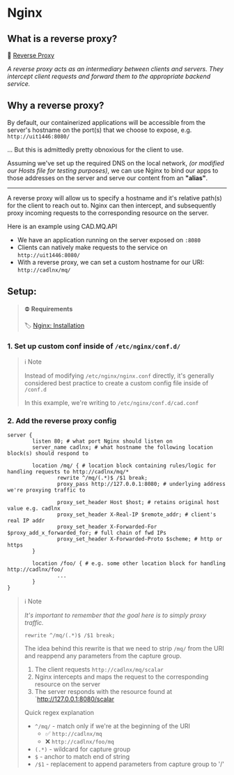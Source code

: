 # Nginx

## What is a reverse proxy?
🔗 <a href="https://www.cloudflare.com/learning/cdn/glossary/reverse-proxy/" target="_blank">Reverse Proxy</a>

*A reverse proxy acts as an intermediary between clients and servers. They intercept client requests and forward them to the appropriate backend service.*

## Why a reverse proxy? 
By default, our containerized applications will be accessible from the server's hostname on the port(s) that we choose to expose, e.g. `http://uit1446:8080/`

... But this is admittedly pretty obnoxious for the client to use.

Assuming we've set up the required DNS on the local network, *(or modified our Hosts file for testing purposes)*, we can use Nginx to bind our apps to those addresses on the server and serve our content from an **"alias"**.

--- 
A reverse proxy will allow us to specify a hostname and it's relative path(s) for the client to reach out to. Nginx can then intercept, and subsequently proxy incoming requests to the corresponding resource on the server.

Here is an example using CAD.MQ.API
- We have an application running on the server exposed on `:8080`
- Clients can natively make requests to the service on `http://uit1446:8080/`
- With a reverse proxy, we can set a custom hostname for our URI: `http://cadlnx/mq/`

## Setup:

> ⛔ **Requirements** 
>
> 🏷️ [Nginx: Installation](../nginx/installation.md)

### 1. Set up custom conf inside of `/etc/nginx/conf.d/`
> ℹ️ Note
>
> Instead of modifying `/etc/nginx/nginx.conf` directly, it's generally considered best practice to create a custom config file inside of `/conf.d`
>
> In this example, we're writing to `/etc/nginx/conf.d/cad.conf`

### 2. Add the reverse proxy config
```nginx
server { 
        listen 80; # what port Nginx should listen on
        server_name cadlnx; # what hostname the following location block(s) should respond to
         
        location /mq/ { # location block containing rules/logic for handling requests to http://cadlnx/mq/*
                rewrite ^/mq/(.*)$ /$1 break; 
                proxy_pass http://127.0.0.1:8080; # underlying address we're proxying traffic to 

                proxy_set_header Host $host; # retains original host value e.g. cadlnx
                proxy_set_header X-Real-IP $remote_addr; # client's real IP addr 
                proxy_set_header X-Forwarded-For $proxy_add_x_forwarded_for; # full chain of fwd IPs
                proxy_set_header X-Forwarded-Proto $scheme; # http or https 
        }

        location /foo/ { # e.g. some other location block for handling http://cadlnx/foo/
                ...
        }
} 
```

> ℹ️ Note 
>
> *It's important to remember that the goal here is to simply proxy traffic.*
>
> ```nginx
> rewrite ^/mq/(.*)$ /$1 break;
> ```
>
> The idea behind this rewrite is that we need to strip `/mq/` from the URI and reappend any parameters from the capture group.
>
> 1. The client requests `http://cadlnx/mq/scalar`
> 2. Nginx intercepts and maps the request to the corresponding resource on the server
> 3. The server responds with the resource found at `http://127.0.0.1:8080/scalar
>
> Quick regex explanation
>    - `^/mq/` - match only if we're at the beginning of the URI 
>       - ✅ `http://cadlnx/mq` 
>       - ❌ `http://cadlnx/foo/mq`
>    - `(.*)` - wildcard for capture group
>    - `$` - anchor to match end of string
>    - `/$1` - replacement to append parameters from capture group to '/'
